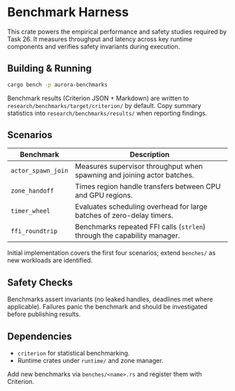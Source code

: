 # Benchmark Harness

This crate powers the empirical performance and safety studies required by
Task 26. It measures throughput and latency across key runtime components and
verifies safety invariants during execution.

## Building & Running

```bash
cargo bench -p aurora-benchmarks
```

Benchmark results (Criterion JSON + Markdown) are written to
`research/benchmarks/target/criterion/` by default. Copy summary statistics into
`research/benchmarks/results/` when reporting findings.

## Scenarios

| Benchmark | Description |
| --- | --- |
| `actor_spawn_join` | Measures supervisor throughput when spawning and joining actor batches. |
| `zone_handoff` | Times region handle transfers between CPU and GPU regions. |
| `timer_wheel` | Evaluates scheduling overhead for large batches of zero-delay timers. |
| `ffi_roundtrip` | Benchmarks repeated FFI calls (`strlen`) through the capability manager. |

Initial implementation covers the first four scenarios; extend `benches/` as new
workloads are identified.

## Safety Checks

Benchmarks assert invariants (no leaked handles, deadlines met where
applicable). Failures panic the benchmark and should be investigated before
publishing results.

## Dependencies

- `criterion` for statistical benchmarking.
- Runtime crates under `runtime/` and zone manager.

Add new benchmarks via `benches/<name>.rs` and register them with Criterion.
